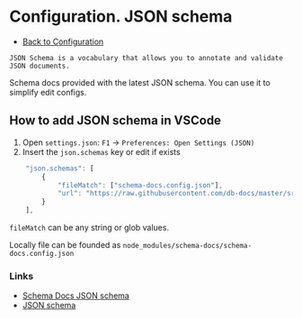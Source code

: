 # Configuration. JSON schema

- [Back to Configuration](./index.md)

```
JSON Schema is a vocabulary that allows you to annotate and validate JSON documents.
```

Schema docs provided with the latest JSON schema. You can use it to simplify edit configs.

## How to add JSON schema in VSCode

1. Open `settings.json`: `F1` -> `Preferences: Open Settings (JSON)`
2. Insert the `json.schemas` key or edit if exists
```js
    "json.schemas": [
        {
            "fileMatch": ["schema-docs.config.json"],
            "url": "https://raw.githubusercontent.com/db-docs/master/src/db-docs.config.json"
        }
    ],
```

`fileMatch` can be any string or glob values.

Locally file can be founded as `node_modules/schema-docs/schema-docs.config.json`

### Links

- [Schema Docs JSON schema](https://raw.githubusercontent.com/schema-docs/master/src/schema-docs.config.json)
- [JSON schema](https://json-schema.org/)